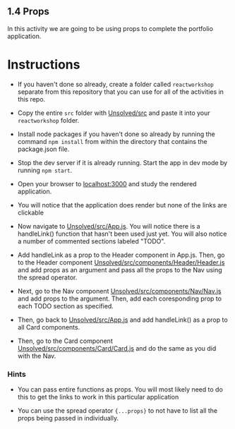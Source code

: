 ## 1.4 Props

In this activity we are going to be using props to complete the portfolio application.

# Instructions

* If you haven't done so already, create a folder called `reactworkshop` separate from this repository that you can use for all of the activities in this repo.

* Copy the entire `src` folder with [Unsolved/src](Unsolved/src) and paste it into your `reactworkshop` folder.

* Install node packages if you haven't done so already by running the command `npm install` from within the directory that contains the package.json file.

* Stop the dev server if it is already running. Start the app in dev mode by running `npm start`.

* Open your browser to [localhost:3000](http://localhost:3000) and study the rendered application.

* You will notice that the application does render but none of the links are clickable

* Now navigate to [Unsolved/src/App.js](Unsolved/src/App.js). You will notice there is a handleLink() function that hasn't been used just yet. You will also notice a number of commented sections labeled "TODO".

* Add handleLink as a prop to the Header component in App.js. Then, go to the Header component [Unsolved/src/components/Header/Header.js](Unsolved/src/components/Header/Header.js) and add props as an argument and pass all the props to the Nav using the spread operator.

* Next, go to the Nav component [Unsolved/src/components/Nav/Nav.js](Unsolved/src/components/Nav/Nav.js) and add props to the argument. Then, add each coresponding prop to each TODO section as specified.

* Then, go back to [Unsolved/src/App.js](Unsolved/src/App.js) and add handleLink() as a prop to all Card components.

* Then, go to the Card component [Unsolved/src/components/Card/Card.js](Unsolved/src/components/Card/Card.js) and do the same as you did with the Nav.


### Hints

* You can pass entire functions as props. You will most likely need to do this to get the links to work in this particular application

* You can use the spread operator `{...props}` to not have to list all the props being passed in individually.
